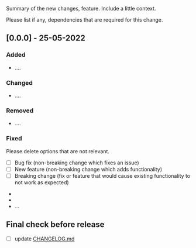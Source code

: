 Summary of the new changes, feature.
Include a little context. 

Please list if any, dependencies that are required for this change.

## [0.0.0] - 25-05-2022
### Added
- ....

### Changed
- ....

### Removed
- ....

### Fixed
Please delete options that are not relevant.
- [ ] Bug fix (non-breaking change which fixes an issue)
- [ ] New feature (non-breaking change which adds functionality)
- [ ] Breaking change (fix or feature that would cause existing functionality to not work as expected)
- 
-
- ...

## Final check before release

-[ ] update [CHANGELOG.md](https://github.com/bronz3beard/react-form-builder/blob/master/docs/CHANGELOG.md)